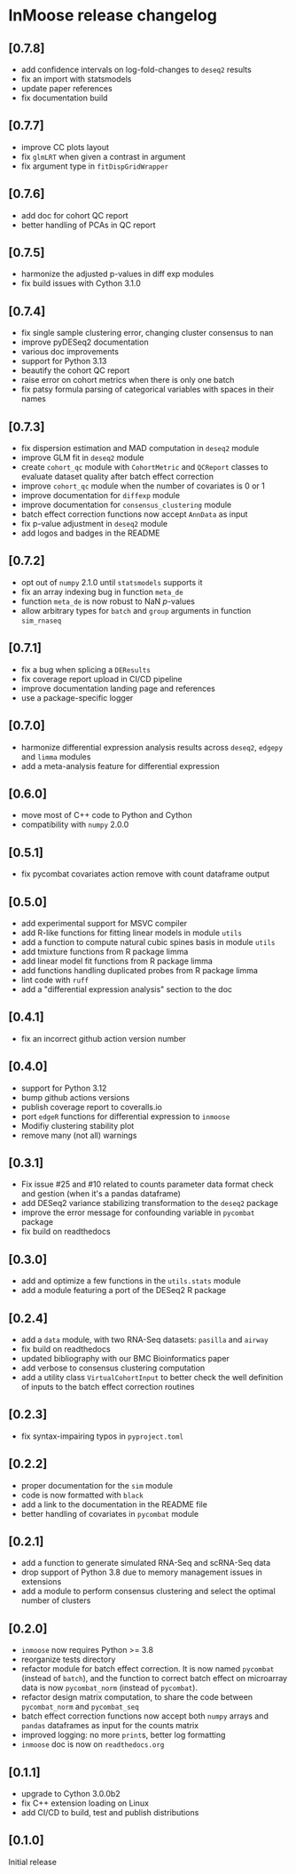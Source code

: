 # InMoose release changelog

## [0.7.8]

- add confidence intervals on log-fold-changes to `deseq2` results
- fix an import with statsmodels
- update paper references
- fix documentation build

## [0.7.7]

- improve CC plots layout
- fix `glmLRT` when given a contrast in argument
- fix argument type in `fitDispGridWrapper`

## [0.7.6]

- add doc for cohort QC report
- better handling of PCAs in QC report

## [0.7.5]

- harmonize the adjusted p-values in diff exp modules
- fix build issues with Cython 3.1.0

## [0.7.4]

- fix single sample clustering error, changing cluster consensus to nan
- improve pyDESeq2 documentation
- various doc improvements
- support for Python 3.13
- beautify the cohort QC report
- raise error on cohort metrics when there is only one batch
- fix patsy formula parsing of categorical variables with spaces in their names

## [0.7.3]

- fix dispersion estimation and MAD computation in `deseq2` module
- improve GLM fit in `deseq2` module
- create `cohort_qc` module with `CohortMetric` and `QCReport` classes to
  evaluate dataset quality after batch effect correction
- improve `cohort_qc` module when the number of covariates is 0 or 1
- improve documentation for `diffexp` module
- improve documentation for `consensus_clustering` module
- batch effect correction functions now accept `AnnData` as input
- fix p-value adjustment in `deseq2` module
- add logos and badges in the README

## [0.7.2]

- opt out of `numpy` 2.1.0 until `statsmodels` supports it
- fix an array indexing bug in function `meta_de`
- function `meta_de` is now robust to NaN *p*-values
- allow arbitrary types for `batch` and `group` arguments in function
  `sim_rnaseq`

## [0.7.1]

- fix a bug when splicing a `DEResults`
- fix coverage report upload in CI/CD pipeline
- improve documentation landing page and references
- use a package-specific logger

## [0.7.0]

- harmonize differential expression analysis results across `deseq2`, `edgepy`
  and `limma` modules
- add a meta-analysis feature for differential expression

## [0.6.0]

- move most of C++ code to Python and Cython
- compatibility with `numpy` 2.0.0

## [0.5.1]

- fix pycombat covariates action remove with count dataframe output

## [0.5.0]

- add experimental support for MSVC compiler
- add R-like functions for fitting linear models in module `utils`
- add a function to compute natural cubic spines basis in module `utils`
- add tmixture functions from R package limma
- add linear model fit functions from R package limma
- add functions handling duplicated probes from R package limma
- lint code with `ruff`
- add a "differential expression analysis" section to the doc

## [0.4.1]

- fix an incorrect github action version number

## [0.4.0]

- support for Python 3.12
- bump github actions versions
- publish coverage report to coveralls.io
- port `edgeR` functions for differential expression to `inmoose`
- Modifiy clustering stability plot
- remove many (not all) warnings

## [0.3.1]

- Fix issue #25 and #10 related to counts parameter data format check and gestion (when it's a pandas dataframe)
- add DESeq2 variance stabilizing transformation to the `deseq2` package
- improve the error message for confounding variable in `pycombat` package
- fix build on readthedocs

## [0.3.0]

- add and optimize a few functions in the `utils.stats` module
- add a module featuring a port of the DESeq2 R package

## [0.2.4]

- add a `data` module, with two RNA-Seq datasets: `pasilla` and `airway`
- fix build on readthedocs
- updated bibliography with our BMC Bioinformatics paper
- add verbose to consensus clustering computation
- add a utility class `VirtualCohortInput` to better check the well definition
  of inputs to the batch effect correction routines

## [0.2.3]

- fix syntax-impairing typos in `pyproject.toml`

## [0.2.2]

- proper documentation for the `sim` module
- code is now formatted with `black`
- add a link to the documentation in the README file
- better handling of covariates in `pycombat` module

## [0.2.1]

- add a function to generate simulated RNA-Seq and scRNA-Seq data
- drop support of Python 3.8 due to memory management issues in extensions
- add a module to perform consensus clustering and select the optimal number of
  clusters

## [0.2.0]

- `inmoose` now requires Python >= 3.8
- reorganize tests directory
- refactor module for batch effect correction. It is now named `pycombat`
  (instead of `batch`), and the function to correct batch effect on microarray
  data is now `pycombat_norm` (instead of `pycombat`).
- refactor design matrix computation, to share the code between `pycombat_norm`
  and `pycombat_seq`
- batch effect correction functions now accept both `numpy` arrays and `pandas`
  dataframes as input for the counts matrix
- improved logging: no more `print`s, better log formatting
- `inmoose` doc is now on `readthedocs.org`

## [0.1.1]

- upgrade to Cython 3.0.0b2
- fix C++ extension loading on Linux
- add CI/CD to build, test and publish distributions

## [0.1.0]

Initial release

